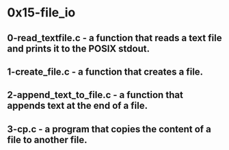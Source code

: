 # 0x15-file_io
## 0-read_textfile.c - a function that reads a text file and prints it to the POSIX stdout.
## 1-create_file.c - a function that creates a file.
## 2-append_text_to_file.c - a function that appends text at the end of a file.
## 3-cp.c - a program that copies the content of a file to another file.